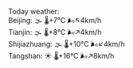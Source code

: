 Today weather:  
Beijing: 🌫  🌡️+7°C 🌬️↖4km/h  
Tianjin: 🌫  🌡️+8°C 🌬️↗4km/h  
Shijiazhuang: 🌫  🌡️+10°C 🌬️↙4km/h  
Tangshan: ☀️   🌡️+16°C 🌬️↗8km/h  
